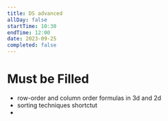 ```yaml
---
title: DS advanced 
allDay: false
startTime: 10:30
endTime: 12:00
date: 2023-09-25
completed: false
---
```

# Must be Filled
- row-order and column order formulas in 3d and 2d
- sorting techniques shortctut
- 